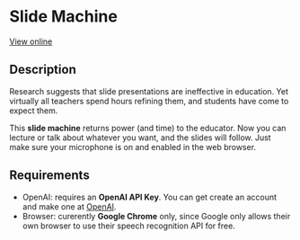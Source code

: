 # Slide Machine

[View online](https://bloombar.github.io/slide-machine/)

## Description

Research suggests that slide presentations are ineffective in education. Yet virtually all teachers spend hours refining them, and students have come to expect them.

This **slide machine** returns power (and time) to the educator. Now you can lecture or talk about whatever you want, and the slides will follow. Just make sure your microphone is on and enabled in the web browser.

## Requirements

- OpenAI: requires an **OpenAI API Key**. You can get create an account and make one at [OpenAI](https://platform.openai.com/api-keys).
- Browser: curerently **Google Chrome** only, since Google only allows their own browser to use their speech recognition API for free.

